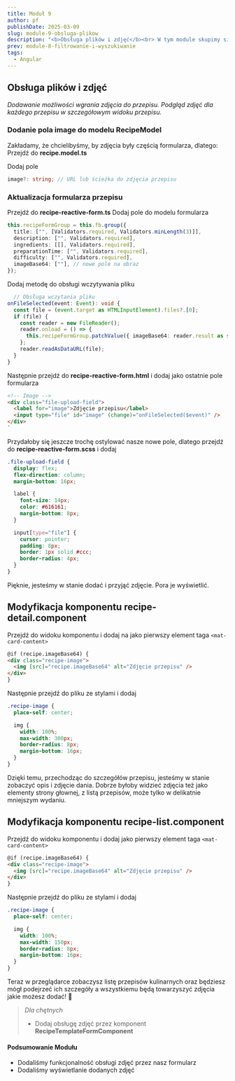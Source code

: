 ```yaml
---
title: Moduł 9
author: pf
publishDate: 2025-03-09
slug: module-9-obsluga-plikow
description: "<b>Obsługa plików i zdjęć</b><br> W tym module skupimy się na dodaniu funkcjonalności obsługi zdjęć do formularzy. Użytkownicy będą mogli dodawać zdjęcia do formularzy, a następnie będą one wyświetlane w aplikacji. Dzięki temu Twoja aplikacja stanie się bardziej interaktywna i przyjazna dla użytkownika."
prev: module-8-filtrowanie-i-wyszukiwanie
tags:
  - Angular
---
```


## Obsługa plików i zdjęć

_Dodawanie możliwości wgrania zdjęcia do przepisu._
_Podgląd zdjęć dla każdego przepisu w szczegółowym widoku przepisu._

### Dodanie pola image do modelu RecipeModel

Zakładamy, że chcielibyśmy, by zdjęcia były częścią formularza, dlatego:
Przejdź do **recipe.model.ts**

Dodaj pole

```typescript
image?: string; // URL lub ścieżka do zdjęcia przepisu
```

### Aktualizacja formularza przepisu

Przejdź do **recipe-reactive-form.ts**
Dodaj pole do modelu formularza

```typescript
this.recipeFormGroup = this.fb.group({
  title: ["", [Validators.required, Validators.minLength(3)]],
  description: ["", Validators.required],
  ingredients: [[], Validators.required],
  preparationTime: ["", Validators.required],
  difficulty: ["", Validators.required],
  imageBase64: [""], // nowe pole na obraz
});
```

Dodaj metodę do obsługi wczytywania pliku

```typescript
  // Obsługa wczytania pliku
onFileSelected(event: Event): void {
  const file = (event.target as HTMLInputElement).files?.[0];
  if (file) {
    const reader = new FileReader();
    reader.onload = () => {
      this.recipeFormGroup.patchValue({ imageBase64: reader.result as string });
    };
    reader.readAsDataURL(file);
  }
}
```

Następnie przejdź do **recipe-reactive-form.html** i dodaj jako ostatnie pole formularza

```html
<!-- Image -->
<div class="file-upload-field">
  <label for="image">Zdjęcie przepisu</label>
  <input type="file" id="image" (change)="onFileSelected($event)" />
</div>
`
```

Przydałoby się jeszcze trochę ostylować nasze nowe pole, dlatego przejdź do **recipe-reactive-form.scss** i dodaj

```css
.file-upload-field {
  display: flex;
  flex-direction: column;
  margin-bottom: 16px;

  label {
    font-size: 14px;
    color: #616161;
    margin-bottom: 8px;
  }

  input[type="file"] {
    cursor: pointer;
    padding: 8px;
    border: 1px solid #ccc;
    border-radius: 4px;
  }
}
```

Pięknie, jesteśmy w stanie dodać i przyjąć zdjęcie. Pora je wyświetlić.

## Modyfikacja komponentu recipe-detail.component

Przejdź do widoku komponentu i dodaj na jako pierwszy element taga `<mat-card-content>`

```html
@if (recipe.imageBase64) {
<div class="recipe-image">
  <img [src]="recipe.imageBase64" alt="Zdjęcie przepisu" />
</div>
}
```

Następnie przejdź do pliku ze stylami i dodaj

```css
.recipe-image {
  place-self: center;

  img {
    width: 100%;
    max-width: 300px;
    border-radius: 8px;
    margin-bottom: 16px;
  }
}
```

Dzięki temu, przechodząc do szczegółów przepisu, jesteśmy w stanie zobaczyć opis i zdjęcie dania.
Dobrze byłoby widzieć zdjęcia też jako elementy strony głownej, z listą przepisów, może tylko w delikatnie mniejszym wydaniu.

## Modyfikacja komponentu recipe-list.component

Przejdź do widoku komponentu i dodaj jako pierwszy element taga `<mat-card-content>`

```html
@if (recipe.imageBase64) {
<div class="recipe-image">
  <img [src]="recipe.imageBase64" alt="Zdjęcie przepisu" />
</div>
}
```

Następnie przejdź do pliku ze stylami i dodaj

```css
.recipe-image {
  place-self: center;

  img {
    width: 100%;
    max-width: 150px;
    border-radius: 8px;
    margin-bottom: 16px;
  }
}
```

Teraz w przeglądarce zobaczysz listę przepisów kulinarnych oraz będziesz mógł podejrzeć ich szczegóły a wszystkiemu będą towarzyszyć zdjęcia jakie możesz dodać! 🎉

> _Dla chętnych_
>
> - Dodaj obsługę zdjęć przez komponent **RecipeTemplateFormComponent**

#### Podsumowanie Modułu

- Dodaliśmy funkcjonalność obsługi zdjęć przez nasz formularz
- Dodaliśmy wyświetlanie dodanych zdjęć
